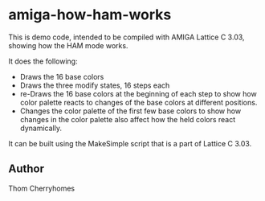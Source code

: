 # amiga-how-ham-works

This is demo code, intended to be compiled with AMIGA Lattice C 3.03, showing how the HAM mode works.

It does the following:

* Draws the 16 base colors
* Draws the three modify states, 16 steps each
* re-Draws the 16 base colors at the beginning of each step to show how color palette reacts to changes of the base colors at different positions.
* Changes the color palette of the first few base colors to show how changes in the color palette also affect how the held colors react dynamically.

It can be built using the MakeSimple script that is a part of Lattice C 3.03.

## Author

Thom Cherryhomes <thom dot cherryhomes at gmail dot com>

